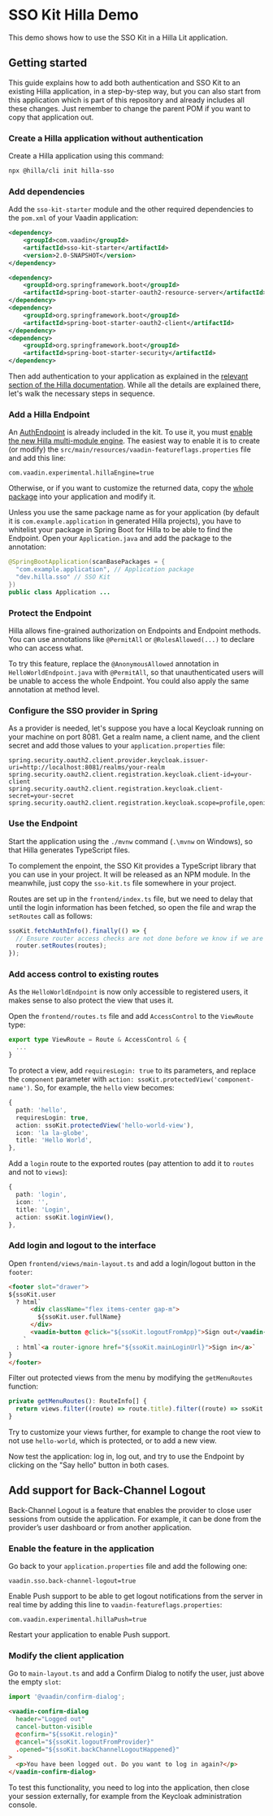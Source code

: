 # SSO Kit Hilla Demo

This demo shows how to use the SSO Kit in a Hilla Lit application.

## Getting started

This guide explains how to add both authentication and SSO Kit to an existing Hilla application, in a step-by-step way, but you can also start from this application which is part of this repository and already includes all these changes. Just remember to change the parent POM if you want to copy that application out.

### Create a Hilla application without authentication

Create a Hilla application using this command:

```bash
npx @hilla/cli init hilla-sso
```

### Add dependencies

Add the `sso-kit-starter` module and the other required dependencies to the `pom.xml` of your Vaadin application:

```xml
<dependency>
    <groupId>com.vaadin</groupId>
    <artifactId>sso-kit-starter</artifactId>
    <version>2.0-SNAPSHOT</version>
</dependency>

<dependency>
    <groupId>org.springframework.boot</groupId>
    <artifactId>spring-boot-starter-oauth2-resource-server</artifactId>
</dependency>
<dependency>
    <groupId>org.springframework.boot</groupId>
    <artifactId>spring-boot-starter-oauth2-client</artifactId>
</dependency>
<dependency>
    <groupId>org.springframework.boot</groupId>
    <artifactId>spring-boot-starter-security</artifactId>
</dependency>
```

Then add authentication to your application as explained in the [relevant section of the Hilla documentation](https://hilla.dev/docs/lit/guides/security). While all the details are explained there, let's walk the necessary steps in sequence.

### Add a Hilla Endpoint

An [AuthEndpoint](sso-kit-hilla-starter/src/main/java/dev/hilla/sso/endpoint/AuthEndpoint.java) is already included in the kit. To use it, you must [enable the new Hilla multi-module engine](https://hilla.dev/docs/lit/reference/configuration/#java-compiler-options). The easiest way to enable it is to create (or modify) the `src/main/resources/vaadin-featureflags.properties` file and add this line:

```properties
com.vaadin.experimental.hillaEngine=true
```

Otherwise, or if you want to customize the returned data, copy the [whole package](https://github.com/vaadin/sso-kit-hilla/tree/main/sso-kit-hilla-starter/src/main/java/dev/hilla/sso/endpoint) into your application and modify it.

Unless you use the same package name as for your application (by default it is `com.example.application` in generated Hilla projects), you have to whitelist your package in Spring Boot for Hilla to be able to find the Endpoint. Open your `Application.java` and add the package to the annotation:

```java
@SpringBootApplication(scanBasePackages = {
  "com.example.application", // Application package
  "dev.hilla.sso" // SSO Kit
})
public class Application ...
```

### Protect the Endpoint

Hilla allows fine-grained authorization on Endpoints and Endpoint methods. You can use annotations like `@PermitAll` or `@RolesAllowed(...)` to declare who can access what.

To try this feature, replace the `@AnonymousAllowed` annotation in `HelloWorldEndpoint.java` with `@PermitAll`, so that unauthenticated users will be unable to access the whole Endpoint. You could also apply the same annotation at method level.

### Configure the SSO provider in Spring

As a provider is needed, let's suppose you have a local Keycloak running on your machine on port 8081. Get a realm name, a client name, and the client secret and add those values to your `application.properties` file:

```properties
spring.security.oauth2.client.provider.keycloak.issuer-uri=http://localhost:8081/realms/your-realm
spring.security.oauth2.client.registration.keycloak.client-id=your-client
spring.security.oauth2.client.registration.keycloak.client-secret=your-secret
spring.security.oauth2.client.registration.keycloak.scope=profile,openid,email,roles
```

### Use the Endpoint

Start the application using the `./mvnw` command (`.\mvnw` on Windows), so that Hilla generates TypeScript files.

To complement the enpoint, the SSO Kit provides a TypeScript library that you can use in your project. It will be released as an NPM module. In the meanwhile, just copy the `sso-kit.ts` file somewhere in your project.

Routes are set up in the `frontend/index.ts` file, but we need to delay that until the login information has been fetched, so open the file and wrap the `setRoutes` call as follows:

```typescript
ssoKit.fetchAuthInfo().finally(() => {
  // Ensure router access checks are not done before we know if we are logged in
  router.setRoutes(routes);
});
```

### Add access control to existing routes

As the `HelloWorldEndpoint` is now only accessible to registered users, it makes sense to also protect the view that uses it.

Open the `frontend/routes.ts` file and add `AccessControl` to the `ViewRoute` type:

```typescript
export type ViewRoute = Route & AccessControl & {
  ...
}
```

To protect a view, add `requiresLogin: true` to its parameters, and replace the `component` parameter with `action: ssoKit.protectedView('component-name')`. So, for example, the `hello` view becomes:

```typescript
{
  path: 'hello',
  requiresLogin: true,
  action: ssoKit.protectedView('hello-world-view'),
  icon: 'la la-globe',
  title: 'Hello World',
},
```

Add a `login` route to the exported routes (pay attention to add it to `routes` and not to `views`):

```typescript
{
  path: 'login',
  icon: '',
  title: 'Login',
  action: ssoKit.loginView(),
},
```

### Add login and logout to the interface

Open `frontend/views/main-layout.ts` and add a login/logout button in the `footer`:

```html
<footer slot="drawer">
${ssoKit.user
  ? html`
      <div className="flex items-center gap-m">
        ${ssoKit.user.fullName}
      </div>
      <vaadin-button @click="${ssoKit.logoutFromApp}">Sign out</vaadin-button>
    `
  : html`<a router-ignore href="${ssoKit.mainLoginUrl}">Sign in</a>`
}
</footer>
```

Filter out protected views from the menu by modifying the `getMenuRoutes` function:

```typescript
private getMenuRoutes(): RouteInfo[] {
  return views.filter((route) => route.title).filter((route) => ssoKit.hasAccess(route)) as RouteInfo[];
}
```

Try to customize your views further, for example to change the root view to not use `hello-world`, which is protected, or to add a new view.

Now test the application: log in, log out, and try to use the Endpoint by clicking on the "Say hello" button in both cases.

## Add support for Back-Channel Logout

Back-Channel Logout is a feature that enables the provider to close user sessions from outside the application. For example, it can be done from the provider’s user dashboard or from another application.

### Enable the feature in the application

Go back to your `application.properties` file and add the following one:

```properties
vaadin.sso.back-channel-logout=true
```

Enable Push support to be able to get logout notifications from the server in real time by adding this line to `vaadin-featureflags.properties`:

```properties
com.vaadin.experimental.hillaPush=true
```

Restart your application to enable Push support.

### Modify the client application

Go to `main-layout.ts` and add a Confirm Dialog to notify the user, just above the empty `slot`:

```typescript
import '@vaadin/confirm-dialog';
```

```html
<vaadin-confirm-dialog
  header="Logged out"
  cancel-button-visible
  @confirm="${ssoKit.relogin}"
  @cancel="${ssoKit.logoutFromProvider}"
  .opened="${ssoKit.backChannelLogoutHappened}"
>
  <p>You have been logged out. Do you want to log in again?</p>
</vaadin-confirm-dialog>
```

To test this functionality, you need to log into the application, then close your session externally, for example from the Keycloak administration console.

